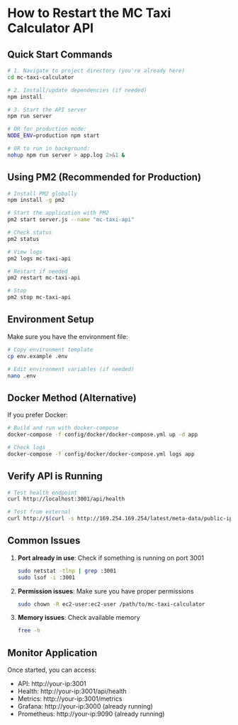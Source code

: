 # How to Restart the MC Taxi Calculator API

## Quick Start Commands

```bash
# 1. Navigate to project directory (you're already here)
cd mc-taxi-calculator

# 2. Install/update dependencies (if needed)
npm install

# 3. Start the API server
npm run server

# OR for production mode:
NODE_ENV=production npm start

# OR to run in background:
nohup npm run server > app.log 2>&1 &
```

## Using PM2 (Recommended for Production)

```bash
# Install PM2 globally
npm install -g pm2

# Start the application with PM2
pm2 start server.js --name "mc-taxi-api"

# Check status
pm2 status

# View logs
pm2 logs mc-taxi-api

# Restart if needed
pm2 restart mc-taxi-api

# Stop
pm2 stop mc-taxi-api
```

## Environment Setup

Make sure you have the environment file:

```bash
# Copy environment template
cp env.example .env

# Edit environment variables (if needed)
nano .env
```

## Docker Method (Alternative)

If you prefer Docker:

```bash
# Build and run with docker-compose
docker-compose -f config/docker/docker-compose.yml up -d app

# Check logs
docker-compose -f config/docker/docker-compose.yml logs app
```

## Verify API is Running

```bash
# Test health endpoint
curl http://localhost:3001/api/health

# Test from external
curl http://$(curl -s http://169.254.169.254/latest/meta-data/public-ipv4):3001/api/health
```

## Common Issues

1. **Port already in use**: Check if something is running on port 3001
   ```bash
   sudo netstat -tlnp | grep :3001
   sudo lsof -i :3001
   ```

2. **Permission issues**: Make sure you have proper permissions
   ```bash
   sudo chown -R ec2-user:ec2-user /path/to/mc-taxi-calculator
   ```

3. **Memory issues**: Check available memory
   ```bash
   free -h
   ```

## Monitor Application

Once started, you can access:
- API: http://your-ip:3001
- Health: http://your-ip:3001/api/health
- Metrics: http://your-ip:3001/metrics
- Grafana: http://your-ip:3000 (already running)
- Prometheus: http://your-ip:9090 (already running)

